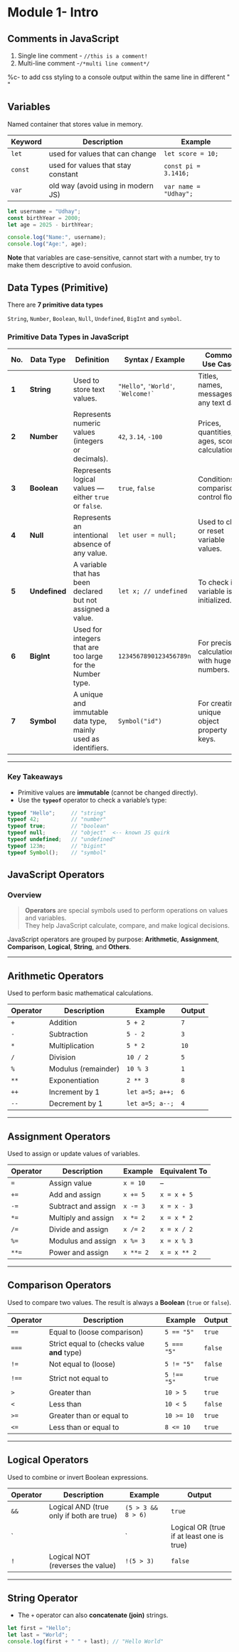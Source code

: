 # Module 1- Intro

## Comments in JavaScript

1. Single line comment - `//this is a comment!`
2. Multi-line comment -`/*multi line comment*/`

%c- to add css styling to a console output within the same line in different " "

## Variables 

Named container that stores value in memory.

| Keyword | Description                        | Example               |
| ------- | ---------------------------------- | --------------------- |
| `let`   | used for values that can change    | `let score = 10;`     |
| `const` | used for values that stay constant | `const pi = 3.1416;`  |
| `var`   | old way (avoid using in modern JS) | `var name = "Udhay";` |

```js
let username = "Udhay";
const birthYear = 2000;
let age = 2025 - birthYear;

console.log("Name:", username);
console.log("Age:", age);
```

**Note** that variables are case-sensitive, cannot start with a number, try to make them descriptive to avoid confusion.

## Data Types (Primitive)

There are **7 primitive data types**

`String`, `Number`, `Boolean`, `Null`, `Undefined`, `BigInt` and `symbol`.

### Primitive Data Types in JavaScript

| No. | Data Type | Definition | Syntax / Example | Common Use Cases |
|-----|------------|-------------|------------------|------------------|
| **1** | **String** | Used to store text values. | `"Hello"`, `'World'`, `` `Welcome!` `` | Titles, names, messages, or any text data. |
| **2** | **Number** | Represents numeric values (integers or decimals). | `42`, `3.14`, `-100` | Prices, quantities, ages, scores, calculations. |
| **3** | **Boolean** | Represents logical values — either `true` or `false`. | `true`, `false` | Conditions, comparisons, control flow. |
| **4** | **Null** | Represents an intentional absence of any value. | `let user = null;` | Used to clear or reset variable values. |
| **5** | **Undefined** | A variable that has been declared but not assigned a value. | `let x; // undefined` | To check if a variable is initialized. |
| **6** | **BigInt** | Used for integers that are too large for the Number type. | `1234567890123456789n` | For precise calculations with huge numbers. |
| **7** | **Symbol** | A unique and immutable data type, mainly used as identifiers. | `Symbol("id")` | For creating unique object property keys. |

---

### Key Takeaways

- Primitive values are **immutable** (cannot be changed directly).  
- Use the **`typeof`** operator to check a variable’s type:

```js
typeof "Hello";     // "string"
typeof 42;          // "number"
typeof true;        // "boolean"
typeof null;        // "object"  <-- known JS quirk
typeof undefined;   // "undefined"
typeof 123n;        // "bigint"
typeof Symbol();    // "symbol"
```

## JavaScript Operators

### Overview

> **Operators** are special symbols used to perform operations on values and variables.  
They help JavaScript calculate, compare, and make logical decisions.

JavaScript operators are grouped by purpose: **Arithmetic**, **Assignment**, **Comparison**, **Logical**, **String**, and **Others**.

---

## Arithmetic Operators

Used to perform basic mathematical calculations.

| Operator | Description | Example | Output |
|-----------|--------------|----------|--------|
| `+` | Addition | `5 + 2` | `7` |
| `-` | Subtraction | `5 - 2` | `3` |
| `*` | Multiplication | `5 * 2` | `10` |
| `/` | Division | `10 / 2` | `5` |
| `%` | Modulus (remainder) | `10 % 3` | `1` |
| `**` | Exponentiation | `2 ** 3` | `8` |
| `++` | Increment by 1 | `let a=5; a++;` | `6` |
| `--` | Decrement by 1 | `let a=5; a--;` | `4` |

---

## Assignment Operators

Used to assign or update values of variables.

| Operator | Description | Example | Equivalent To |
|-----------|--------------|----------|---------------|
| `=` | Assign value | `x = 10` | – |
| `+=` | Add and assign | `x += 5` | `x = x + 5` |
| `-=` | Subtract and assign | `x -= 3` | `x = x - 3` |
| `*=` | Multiply and assign | `x *= 2` | `x = x * 2` |
| `/=` | Divide and assign | `x /= 2` | `x = x / 2` |
| `%=` | Modulus and assign | `x %= 3` | `x = x % 3` |
| `**=` | Power and assign | `x **= 2` | `x = x ** 2` |

---

## Comparison Operators

Used to compare two values. The result is always a **Boolean** (`true` or `false`).

| Operator | Description | Example | Output |
|-----------|--------------|----------|--------|
| `==` | Equal to (loose comparison) | `5 == "5"` | `true` |
| `===` | Strict equal to (checks value **and** type) | `5 === "5"` | `false` |
| `!=` | Not equal to (loose) | `5 != "5"` | `false` |
| `!==` | Strict not equal to | `5 !== "5"` | `true` |
| `>` | Greater than | `10 > 5` | `true` |
| `<` | Less than | `10 < 5` | `false` |
| `>=` | Greater than or equal to | `10 >= 10` | `true` |
| `<=` | Less than or equal to | `8 <= 10` | `true` |

---

## Logical Operators

Used to combine or invert Boolean expressions.

| Operator | Description | Example | Output |
|-----------|--------------|----------|--------|
| `&&` | Logical AND (true only if both are true) | `(5 > 3 && 8 > 6)` | `true` |
| `||` | Logical OR (true if at least one is true) | `(5 > 10 || 3 < 8)` | `true` |
| `!` | Logical NOT (reverses the value) | `!(5 > 3)` | `false` |

---

## String Operator

- The `+` operator can also **concatenate (join)** strings.

```js
let first = "Hello";
let last = "World";
console.log(first + " " + last); // "Hello World"
```